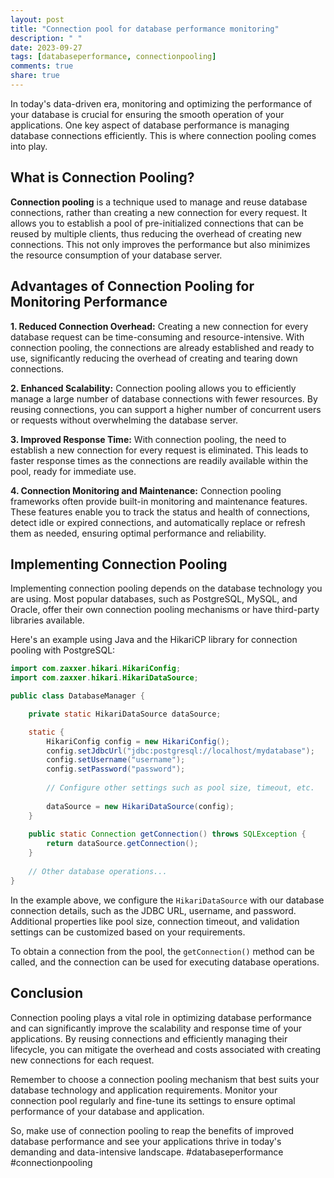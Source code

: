 ```yaml
---
layout: post
title: "Connection pool for database performance monitoring"
description: " "
date: 2023-09-27
tags: [databaseperformance, connectionpooling]
comments: true
share: true
---
```


In today's data-driven era, monitoring and optimizing the performance of your database is crucial for ensuring the smooth operation of your applications. One key aspect of database performance is managing database connections efficiently. This is where connection pooling comes into play.

## What is Connection Pooling?

**Connection pooling** is a technique used to manage and reuse database connections, rather than creating a new connection for every request. It allows you to establish a pool of pre-initialized connections that can be reused by multiple clients, thus reducing the overhead of creating new connections. This not only improves the performance but also minimizes the resource consumption of your database server.

## Advantages of Connection Pooling for Monitoring Performance

**1. Reduced Connection Overhead:** Creating a new connection for every database request can be time-consuming and resource-intensive. With connection pooling, the connections are already established and ready to use, significantly reducing the overhead of creating and tearing down connections.

**2. Enhanced Scalability:** Connection pooling allows you to efficiently manage a large number of database connections with fewer resources. By reusing connections, you can support a higher number of concurrent users or requests without overwhelming the database server.

**3. Improved Response Time:** With connection pooling, the need to establish a new connection for every request is eliminated. This leads to faster response times as the connections are readily available within the pool, ready for immediate use.

**4. Connection Monitoring and Maintenance:** Connection pooling frameworks often provide built-in monitoring and maintenance features. These features enable you to track the status and health of connections, detect idle or expired connections, and automatically replace or refresh them as needed, ensuring optimal performance and reliability.

## Implementing Connection Pooling

Implementing connection pooling depends on the database technology you are using. Most popular databases, such as PostgreSQL, MySQL, and Oracle, offer their own connection pooling mechanisms or have third-party libraries available.

Here's an example using Java and the HikariCP library for connection pooling with PostgreSQL:

```java
import com.zaxxer.hikari.HikariConfig;
import com.zaxxer.hikari.HikariDataSource;

public class DatabaseManager {

    private static HikariDataSource dataSource;

    static {
        HikariConfig config = new HikariConfig();
        config.setJdbcUrl("jdbc:postgresql://localhost/mydatabase");
        config.setUsername("username");
        config.setPassword("password");
        
        // Configure other settings such as pool size, timeout, etc.
        
        dataSource = new HikariDataSource(config);
    }
    
    public static Connection getConnection() throws SQLException {
        return dataSource.getConnection();
    }
    
    // Other database operations...
}
```

In the example above, we configure the `HikariDataSource` with our database connection details, such as the JDBC URL, username, and password. Additional properties like pool size, connection timeout, and validation settings can be customized based on your requirements.

To obtain a connection from the pool, the `getConnection()` method can be called, and the connection can be used for executing database operations.

## Conclusion

Connection pooling plays a vital role in optimizing database performance and can significantly improve the scalability and response time of your applications. By reusing connections and efficiently managing their lifecycle, you can mitigate the overhead and costs associated with creating new connections for each request.

Remember to choose a connection pooling mechanism that best suits your database technology and application requirements. Monitor your connection pool regularly and fine-tune its settings to ensure optimal performance of your database and application.

So, make use of connection pooling to reap the benefits of improved database performance and see your applications thrive in today's demanding and data-intensive landscape. #databaseperformance #connectionpooling
